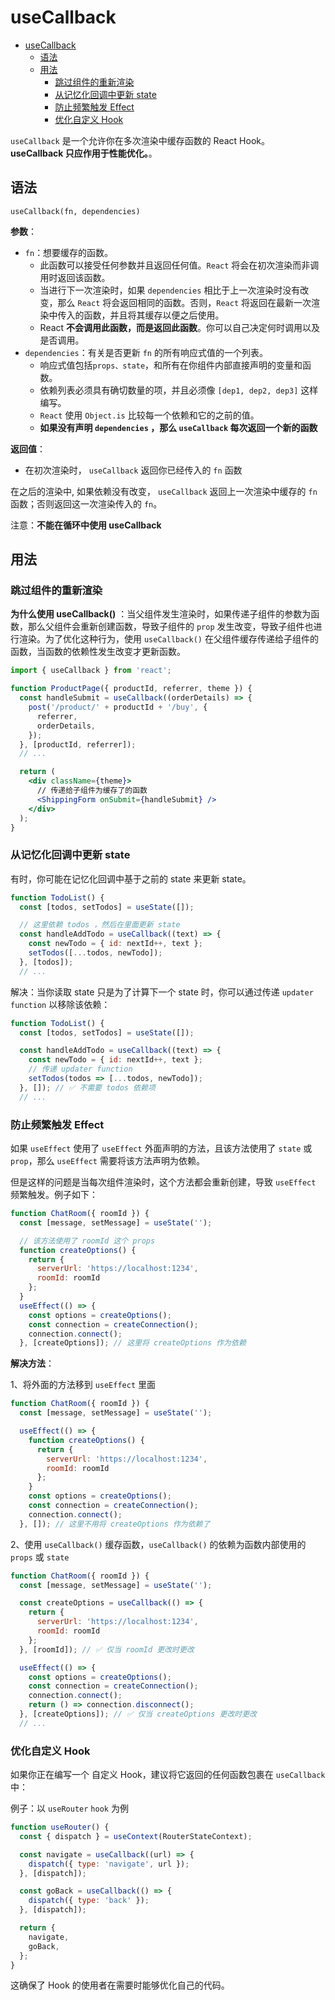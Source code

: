 # useCallback

- [useCallback](#usecallback)
  - [语法](#语法)
  - [用法](#用法)
    - [跳过组件的重新渲染](#跳过组件的重新渲染)
    - [从记忆化回调中更新 state](#从记忆化回调中更新-state)
    - [防止频繁触发 Effect](#防止频繁触发-effect)
    - [优化自定义 Hook](#优化自定义-hook)

`useCallback` 是一个允许你在多次渲染中缓存函数的 React Hook。  
**useCallback 只应作用于性能优化。**。

## 语法

`useCallback(fn, dependencies)`  

**参数**：

- `fn`：想要缓存的函数。
  - 此函数可以接受任何参数并且返回任何值。`React` 将会在初次渲染而非调用时返回该函数。
  - 当进行下一次渲染时，如果 `dependencies` 相比于上一次渲染时没有改变，那么 `React` 将会返回相同的函数。否则，`React` 将返回在最新一次渲染中传入的函数，并且将其缓存以便之后使用。
  - React **不会调用此函数，而是返回此函数**。你可以自己决定何时调用以及是否调用。
- `dependencies`：有关是否更新 `fn` 的所有响应式值的一个列表。
  - 响应式值包括`props、state`，和所有在你组件内部直接声明的变量和函数。
  - 依赖列表必须具有确切数量的项，并且必须像 `[dep1, dep2, dep3]` 这样编写。
  - `React` 使用 `Object.is` 比较每一个依赖和它的之前的值。
  - **如果没有声明 `dependencies` ，那么 `useCallback` 每次返回一个新的函数**

**返回值**：

- 在初次渲染时， `useCallback` 返回你已经传入的 `fn` 函数

在之后的渲染中, 如果依赖没有改变， `useCallback` 返回上一次渲染中缓存的 `fn` 函数；否则返回这一次渲染传入的 `fn`。

注意：**不能在循环中使用 useCallback**

## 用法

### 跳过组件的重新渲染

**为什么使用 useCallback()** ：当父组件发生渲染时，如果传递子组件的参数为函数，那么父组件会重新创建函数，导致子组件的 `prop` 发生改变，导致子组件也进行渲染。为了优化这种行为，使用 `useCallback()` 在父组件缓存传递给子组件的函数，当函数的依赖性发生改变才更新函数。

```jsx
import { useCallback } from 'react';

function ProductPage({ productId, referrer, theme }) {
  const handleSubmit = useCallback((orderDetails) => {
    post('/product/' + productId + '/buy', {
      referrer,
      orderDetails,
    });
  }, [productId, referrer]);
  // ...

  return (
    <div className={theme}>
      // 传递给子组件为缓存了的函数
      <ShippingForm onSubmit={handleSubmit} />
    </div>
  );
}
```

### 从记忆化回调中更新 state

有时，你可能在记忆化回调中基于之前的 state 来更新 state。

```js
function TodoList() {
  const [todos, setTodos] = useState([]);

  // 这里依赖 todos ，然后在里面更新 state
  const handleAddTodo = useCallback((text) => {
    const newTodo = { id: nextId++, text };
    setTodos([...todos, newTodo]);
  }, [todos]);
  // ...
```

解决：当你读取 state 只是为了计算下一个 state 时，你可以通过传递 `updater function` 以移除该依赖：

```js
function TodoList() {
  const [todos, setTodos] = useState([]);

  const handleAddTodo = useCallback((text) => {
    const newTodo = { id: nextId++, text };
    // 传递 updater function
    setTodos(todos => [...todos, newTodo]);
  }, []); // ✅ 不需要 todos 依赖项
  // ...
```

### 防止频繁触发 Effect

如果 `useEffect` 使用了 `useEffect` 外面声明的方法，且该方法使用了 `state` 或 `prop`，那么 `useEffect` 需要将该方法声明为依赖。

但是这样的问题是当每次组件渲染时，这个方法都会重新创建，导致 `useEffect` 频繁触发。例子如下：

```jsx
function ChatRoom({ roomId }) {
  const [message, setMessage] = useState('');

  // 该方法使用了 roomId 这个 props
  function createOptions() {
    return {
      serverUrl: 'https://localhost:1234',
      roomId: roomId
    };
  }
  useEffect(() => {
    const options = createOptions();
    const connection = createConnection();
    connection.connect();
  }, [createOptions]); // 这里将 createOptions 作为依赖
```

**解决方法**：

1、将外面的方法移到 `useEffect` 里面

```jsx
function ChatRoom({ roomId }) {
  const [message, setMessage] = useState('');

  useEffect(() => {
    function createOptions() {
      return {
        serverUrl: 'https://localhost:1234',
        roomId: roomId
      };
    }
    const options = createOptions();
    const connection = createConnection();
    connection.connect();
  }, []); // 这里不用将 createOptions 作为依赖了
```

2、使用 `useCallback()` 缓存函数，`useCallback()` 的依赖为函数内部使用的 `props` 或 ``state``

```jsx
function ChatRoom({ roomId }) {
  const [message, setMessage] = useState('');

  const createOptions = useCallback(() => {
    return {
      serverUrl: 'https://localhost:1234',
      roomId: roomId
    };
  }, [roomId]); // ✅ 仅当 roomId 更改时更改

  useEffect(() => {
    const options = createOptions();
    const connection = createConnection();
    connection.connect();
    return () => connection.disconnect();
  }, [createOptions]); // ✅ 仅当 createOptions 更改时更改
  // ...
```

### 优化自定义 Hook

如果你正在编写一个 自定义 Hook，建议将它返回的任何函数包裹在 `useCallback` 中：

例子：以 `useRouter` `hook` 为例

```jsx
function useRouter() {
  const { dispatch } = useContext(RouterStateContext);

  const navigate = useCallback((url) => {
    dispatch({ type: 'navigate', url });
  }, [dispatch]);

  const goBack = useCallback(() => {
    dispatch({ type: 'back' });
  }, [dispatch]);

  return {
    navigate,
    goBack,
  };
}
```

这确保了 Hook 的使用者在需要时能够优化自己的代码。

